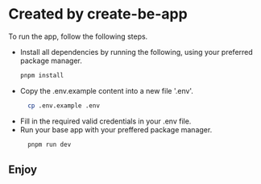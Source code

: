 # Created by create-be-app

To run the app, follow the following steps.

- Install all dependencies by running the following, using your preferred package manager.
  ```bash
  pnpm install
  ```
- Copy the .env.example content into a new file '.env'.
  ```bash
  	cp .env.example .env
  ```
- Fill in the required valid credentials in your .env file.
- Run your base app with your preffered package manager.
  ```bash
  	pnpm run dev
  ```

## Enjoy
